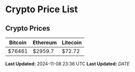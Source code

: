 # Crypto Price List

## Crypto Prices
| Bitcoin | Ethereum | Litecoin |
| ------- | -------- | -------- |
| $76461 | $2959.7 | $72.72 |
**Last Updated:** 2024-11-08 23:36 UTC
**Last Updated:** $DATE$
